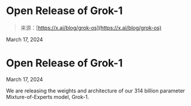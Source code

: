 <!--yml
category: 未分类
date: 2024-05-27 15:02:21
-->

# Open Release of Grok-1

> 来源：[https://x.ai/blog/grok-os](https://x.ai/blog/grok-os)

March 17, 2024

# Open Release of Grok-1

March 17, 2024

We are releasing the weights and architecture of our 314 billion parameter Mixture-of-Experts model, Grok-1.